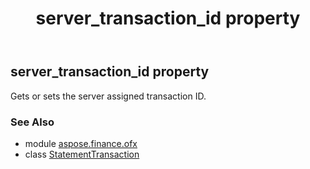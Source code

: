 ﻿---
title: server_transaction_id property
second_title: Aspose.Finance for Python via .NET API References
description: 
type: docs
weight: 200
url: /python-net/aspose.finance.ofx/statementtransaction/server_transaction_id/
is_root: false
---

## server_transaction_id property


Gets or sets the server assigned transaction ID.

### See Also
* module [aspose.finance.ofx](../../)
* class [StatementTransaction](/finance/python-net/aspose.finance.ofx/statementtransaction)
